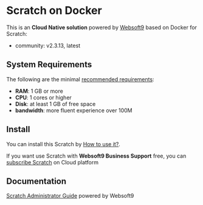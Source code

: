 # Scratch on Docker  

This is an **Cloud Native solution** powered by [Websoft9](https://www.websoft9.com) based on Docker for Scratch:

 - community:  v2.3.13, latest


## System Requirements

The following are the minimal [recommended requirements](https://github.com/onlyoffice/docker#recommended-system-requirements):

* **RAM**: 1 GB or more
* **CPU**: 1 cores or higher
* **Disk**: at least 1 GB of free space
* **bandwidth**: more fluent experience over 100M  

## Install

You can install this Scratch by [How to use it?](https://github.com/Websoft9/docker-library#how-to-use-it).   

If you want use Scratch with **Websoft9 Business Support** free, you can [subscribe Scratch](https://www.websoft9.com/apps) on Cloud platform

## Documentation

[Scratch Administrator Guide](https://support.websoft9.com/docs/scratch) powered by Websoft9